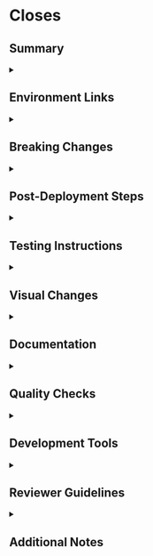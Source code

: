 # Closes

<!--
REQUIRED. Link the JIRA ticket this PR addresses:
[#WDSBT-123](https://app.clickup.com/t/9011385391/WDSBT-123)

For multiple tickets use:
- [#WDSBT-123](https://app.clickup.com/t/9011385391/WDSBT-123)
- [#WDSBT-124](https://app.clickup.com/t/9011385391/WDSBT-124)
-->

## Summary

<!--
Provide a clear, concise summary of the changes. Use bullet points for clarity:
- What problem does this solve?
- What approach did you take?
- Why this approach?
-->


<details>
<summary><h2>Environment Links</h2></summary>

<!--
REQUIRED. Link ALL relevant environments affected by this PR:
- [Development](https://dev.wdslab.com/)
- [Staging](https://staging.wdslab.com/)
- [Production](https://www.wdslab.com/)
-->
</details>

<details>
<summary><h2>Breaking Changes</h2></summary>

<!--
List any breaking changes and migration steps:
- API changes
- Database schema updates
- Configuration changes
- Required version updates
-->
</details>

<details>
<summary><h2>Post-Deployment Steps</h2></summary>

<!--
List ALL required post-deployment actions with exact commands:
```bash
# Update database schema
wp db query < migrations/WDS-123-add-new-table.sql

# Clear caches
wp cache flush
wp redis flush

# Reindex search
wp elasticpress index --setup
```
-->
</details>

<details>
<summary><h2>Testing Instructions</h2></summary>

<!--
Provide step-by-step testing instructions:
1. Prerequisites (if any)
2. Setup steps
3. Test scenarios
4. Expected results
5. Edge cases to verify

### Test Scenarios
- [ ] Scenario 1: Description
- [ ] Scenario 2: Description
- [ ] Edge Case 1: Description
-->
</details>

<details>
<summary><h2>Visual Changes</h2></summary>

<!--
For UI changes, provide:
- Before/After screenshots
- Mobile/Desktop views
- Recordings for complex interactions
- Loom link: https://www.loom.com/screen-recorder
-->
</details>

<details>
<summary><h2>Documentation</h2></summary>

- [ ] README.md updated
- [ ] Inline code documentation added
- [ ] [Clickup Documentation](https://app.clickup.com/9011385391/v/dc/8chxn1f-5551/8chxn1f-12391) updated
- [ ] No documentation needed
</details>

<details>
<summary><h2>Quality Checks</h2></summary>

### Development
- [ ] Code follows WordPress coding standards
- [ ] ESLint/PHPCS checks pass
- [ ] New functions/methods are documented
- [ ] Error handling implemented
- [ ] Logging added where appropriate

### Testing
- [ ] Unit tests added/updated
- [ ] Integration tests added/updated
- [ ] Manual testing completed
- [ ] No tests needed

### Security
- [ ] Security best practices followed
- [ ] Input validation implemented
- [ ] Output escaping verified
- [ ] SQL queries sanitized
- [ ] Permissions checked

### Performance
- [ ] Database queries optimized
- [ ] Assets optimized
- [ ] Caching implemented where appropriate
- [ ] No performance impact

### Accessibility
- [ ] WCAG 2.1 guidelines followed
- [ ] Keyboard navigation works
- [ ] Screen reader testing done
- [ ] Color contrast verified
- [ ] `npm run a11y` passes
</details>

<details>
<summary><h2>Development Tools</h2></summary>

- [ ] 🤖 This project was developed with the help of a LLM/AI such as Cursor, Gemini, etc.
- [ ] 🔧 Custom tools/scripts created
- [ ] 📦 New build process changes
</details>

<details>
<summary><h2>Reviewer Guidelines</h2></summary>

### Code Review
- [ ] Code follows project standards
- [ ] Error handling is robust
- [ ] Security measures are adequate
- [ ] Performance impact is acceptable
- [ ] Documentation is complete

### Functional Review
- [ ] All test scenarios pass
- [ ] Edge cases handled
- [ ] User experience is smooth
- [ ] Performance is acceptable

### Technical Review
- [ ] Architecture is sound
- [ ] Dependencies are appropriate
- [ ] Database changes are safe
- [ ] Deployment steps are clear
</details>

<details>
<summary><h2>Additional Notes</h2></summary>

<!--
Include any other relevant information:
- Known limitations
- Future improvements planned
- Related PRs or tickets
- Special considerations
-->
</details>

